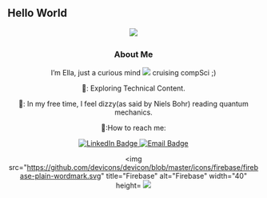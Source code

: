 ## Hello World 

<div id="header" align="center">
  <img src="https://i.giphy.com/media/v1.Y2lkPTc5MGI3NjExZjJoenV6Y2Q4OWFsMHZjeXVtNmU3emhpOGszOGczcHExa2ZydXBjcSZlcD12MV9pbnRlcm5hbF9naWZfYnlfaWQmY3Q9cw/Lpi3F7hFedErKjGvvC/giphy.gif" width="100"/>

### About Me 
I’m  Ella, just a curious mind <img src="https://media.giphy.com/media/WUlplcMpOCEmTGBtBW/giphy.gif" width="30"> cruising compSci ;)

🖤: Exploring Technical Content.

🖤: In my free time, I feel dizzy(as said by Niels Bohr) reading quantum mechanics.

🖤:How to reach me:
  <div id="badges">
  <a href="https://www.linkedin.com/in/rafaella-somoza-0b2037324/">
    <img src="https://img.shields.io/badge/LinkedIn-blue?style=for-the-badge&logo=linkedin&logoColor=white" alt="LinkedIn Badge"/>
  </a>
  <a href="mailto:rafaellasomoza56@gmail.com">
    <img src="https://img.shields.io/badge/Email-D14836?style=for-the-badge&logo=gmail&logoColor=white" alt="Email Badge"/>
  </a>
</div>
<div id="header" align="center">

  <img src="https://github.com/devicons/devicon/blob/master/icons/firebase/firebase-plain-wordmark.svg" title="Firebase" alt="Firebase" width="40" height=
  <img src="https://media.giphy.com/media/SVeiYWX54mhi9YyjWB/giphy.gif?cid=ecf05e47cxida16zc19uiy2esyjtx3vg25vk6ipf5284bk36&ep=v1_stickers_search&rid=giphy.gif&ct=s" width="100"/>
